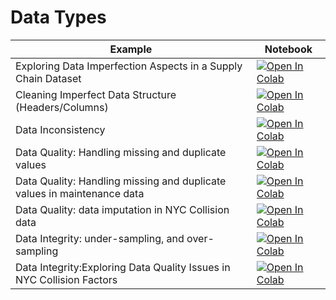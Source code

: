 
#  Data Types

| Example  | Notebook  |
|---|---|
| Exploring Data Imperfection Aspects in a Supply Chain Dataset | [![Open In Colab](https://colab.research.google.com/assets/colab-badge.svg)](https://colab.research.google.com/github/Dr-AlaaKhamis/ISE518/blob/main/6_Data_imperfection/DataCo_imperfection.ipynb)  |
| Cleaning Imperfect Data Structure (Headers/Columns) | [![Open In Colab](https://colab.research.google.com/assets/colab-badge.svg)](https://colab.research.google.com/github/Dr-AlaaKhamis/ISE518/blob/main/6_Data_imperfection/data_structure.ipynb)  |
| Data Inconsistency | [![Open In Colab](https://colab.research.google.com/assets/colab-badge.svg)](https://colab.research.google.com/github/Dr-AlaaKhamis/ISE518/blob/main/6_Data_imperfection/data_consistency.ipynb)  |
|Data Quality: Handling missing and duplicate values | [![Open In Colab](https://colab.research.google.com/assets/colab-badge.svg)](https://colab.research.google.com/github/Dr-AlaaKhamis/ISE518/blob/main/6_Data_imperfection/data_imputation_1.ipynb)  |
|Data Quality: Handling missing and duplicate values in maintenance data | [![Open In Colab](https://colab.research.google.com/assets/colab-badge.svg)](https://colab.research.google.com/github/Dr-AlaaKhamis/ISE518/blob/main/6_Data_imperfection/data_imputation_2.ipynb)  |
|Data Quality: data imputation in NYC Collision data | [![Open In Colab](https://colab.research.google.com/assets/colab-badge.svg)](https://colab.research.google.com/github/Dr-AlaaKhamis/ISE518/blob/main/6_Data_imperfection/data_imputation_3.ipynb)  |
|Data Integrity: under-sampling, and over-sampling | [![Open In Colab](https://colab.research.google.com/assets/colab-badge.svg)](https://colab.research.google.com/github/Dr-AlaaKhamis/ISE518/blob/main/6_Data_imperfection/data_integrity_2.ipynb)  |
|Data Integrity:Exploring Data Quality Issues in NYC Collision Factors | [![Open In Colab](https://colab.research.google.com/assets/colab-badge.svg)](https://colab.research.google.com/github/Dr-AlaaKhamis/ISE518/blob/main/6_Data_imperfection/data_integrity_2.ipynb)  |